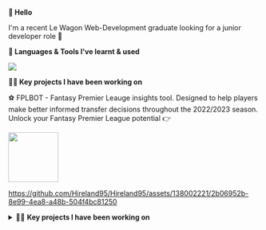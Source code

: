 **👋 Hello**

I'm a recent Le Wagon Web-Development graduate looking for a junior developer role 🚀

**🧰 Languages & Tools I've learnt & used** 

<p align="left">
  <a href="https://skillicons.dev">
    <img src="https://skillicons.dev/icons?i=js,html,css,ruby,rails,figma,heroku,bootstrap,git,github,react" />
  </a>
</p>

 **👨‍💻 Key projects I have been working on**

⚽️ FPLBOT - Fantasy Premier Leauge insights tool. Designed to help players make better informed transfer decisions throughout the 2022/2023 season. 
   Unlock your Fantasy Premier League potential 👉 
   
<img src="https://github.com/Hireland95/Hireland95/assets/138002221/23dd1546-c461-43c4-8f9e-f84b0363150e" width="100" height="100">

 https://github.com/Hireland95/Hireland95/assets/138002221/2b06952b-8e99-4ea8-a48b-504f4bc81250



</details>

<details>
<summary> 👨‍💻 <strong>Key projects I have been working on</strong>  </summary>
<br>
  ⚽️ FPLBOT - Fantasy Premier Leauge insights tool. Designed to help players make better informed transfer decision throughout the 2022/2023 season.
 

</details>
